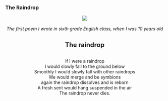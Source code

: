 ### The Raindrop

<div align="center">
  <img src="https://bradleyculley.github.io/images/Brad-age-11.png" />
</div>

<div style="text-align: center">
<br/>
<i>The first poem I wrote in sixth grade English class, when I was 10 years old</i><br/>
<br/>

<b style="font-size: 20px;">The raindrop</b><br/><br/>

If I were a raindrop<br/>
I would slowly fall to the ground below<br/>
Smoothly I would slowly fall with other raindrops<br/>
We would merge and be symbions<br/>
again the raindrop dissolves and is reborn<br/>
A fresh sent would hang suspended in the air<br/>
The raindrop never dies.<br/><br/>
</div>

